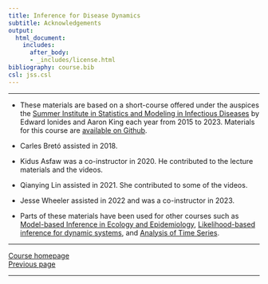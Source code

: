 ```yaml
---
title: Inference for Disease Dynamics
subtitle: Acknowledgements
output:
  html_document:
    includes:
      after_body:
      - _includes/license.html
bibliography: course.bib
csl: jss.csl
---
```


---------------------

- These materials are based on a short-course offered under the auspices the [Summer Institute in Statistics and Modeling in Infectious Diseases](https://www.biostat.washington.edu/suminst/sismid/) by Edward Ionides and Aaron King each year from 2015 to 2023.
  Materials for this course are [available on Github](https://kingaa.github.io/sbied/).

- Carles Bret&oacute; assisted in 2018.

- Kidus Asfaw was a co-instructor in 2020.
  He contributed to the lecture materials and the videos.
  
- Qianying Lin assisted in 2021.
  She contributed to some of the videos.

- Jesse Wheeler assisted in 2022 and was a co-instructor in 2023.

- Parts of these materials have been used for other courses such as [Model-based Inference in Ecology and Epidemiology](https://kingaa.github.io/short-course/), [Likelihood-based inference for dynamic systems](https://ionides.github.io/talks/upenn/), and [Analysis of Time Series](https://ionides.github.io/531w22/).

---------------------

[Course homepage](https://kingaa.github.io/serrapilheira/)  
<a href="#" onclick="goBack()">Previous page</a>  

---------------------

<script>
function goBack() {
  window.history.back();
}
</script>
